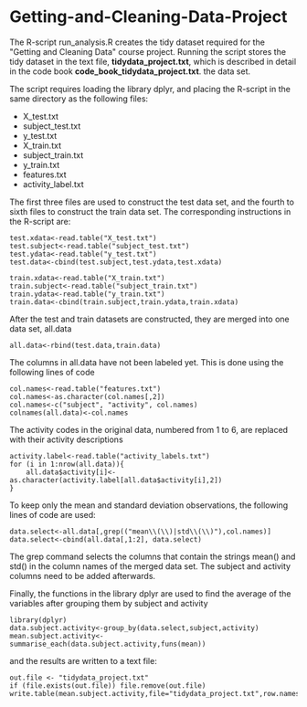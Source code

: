 # Getting-and-Cleaning-Data-Project

The R-script run_analysis.R creates the tidy dataset required for the "Getting and Cleaning Data" course project.
Running the script stores the tidy dataset in the text file, **tidydata_project.txt**, which is described in detail in the code book **code_book_tidydata_project.txt**.
the data set.

The script requires loading the library dplyr, and placing the R-script in the same directory as the following files:

* X_test.txt
* subject_test.txt
* y_test.txt
* X_train.txt
* subject_train.txt
* y_train.txt
* features.txt
* activity_label.txt

The first three files are used to construct the test data set, and the fourth to sixth files to construct the train data set.
The corresponding instructions in the R-script are:

    test.xdata<-read.table("X_test.txt")
    test.subject<-read.table("subject_test.txt")
    test.ydata<-read.table("y_test.txt")
    test.data<-cbind(test.subject,test.ydata,test.xdata)

    train.xdata<-read.table("X_train.txt")
    train.subject<-read.table("subject_train.txt")
    train.ydata<-read.table("y_train.txt")
    train.data<-cbind(train.subject,train.ydata,train.xdata)

After the test and train datasets are constructed, they are merged into one data set, all.data

    all.data<-rbind(test.data,train.data)

The columns in all.data have not been labeled yet. This is done using the following lines of code

    col.names<-read.table("features.txt")
    col.names<-as.character(col.names[,2])
    col.names<-c("subject", "activity", col.names)
    colnames(all.data)<-col.names

The activity codes in the original data, numbered from 1 to 6, are replaced with their activity descriptions

    activity.label<-read.table("activity_labels.txt")
    for (i in 1:nrow(all.data)){
        all.data$activity[i]<-as.character(activity.label[all.data$activity[i],2])
    }


To keep only the mean and standard deviation observations, the following lines of code are used:

    data.select<-all.data[,grep(("mean\\(\\)|std\\(\\)"),col.names)]
    data.select<-cbind(all.data[,1:2], data.select)

The grep command selects the columns that contain the strings mean() and std() in the column names of the merged data set.
The subject and activity columns need to be added afterwards.


Finally, the functions in the library dplyr are used to find the average of the variables after grouping them by subject and activity

    library(dplyr)
    data.subject.activity<-group_by(data.select,subject,activity)
    mean.subject.activity<-summarise_each(data.subject.activity,funs(mean))

and the results are written to a text file:

    out.file <- "tidydata_project.txt"
    if (file.exists(out.file)) file.remove(out.file)
    write.table(mean.subject.activity,file="tidydata_project.txt",row.names=F)


